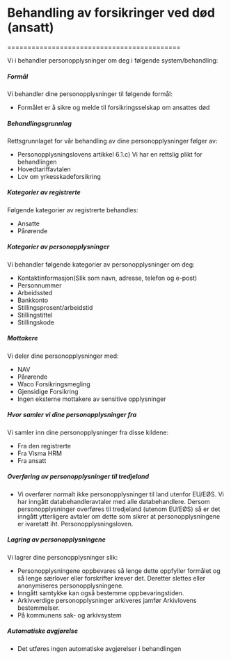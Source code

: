 # Behandling av forsikringer ved død (ansatt)

===========================================

  

Vi i behandler personopplysninger om deg i følgende system/behandling:

  

##### Formål

Vi behandler dine personopplysninger til følgende formål:

*   Formålet er å sikre og melde til forsikringsselskap om ansattes død

##### Behandlingsgrunnlag

Rettsgrunnlaget for vår behandling av dine personopplysninger følger av:

*   Personopplysningslovens artikkel 6.1.c) Vi har en rettslig plikt for behandlingen
*   Hovedtariffavtalen
*   Lov om yrkesskadeforsikring

##### Kategorier av registrerte

Følgende kategorier av registrerte behandles:

*   Ansatte
*   Pårørende

##### Kategorier av personopplysninger

Vi behandler følgende kategorier av personopplysninger om deg:

*   Kontaktinformasjon(Slik som navn, adresse, telefon og e-post)
*   Personnummer
*   Arbeidssted
*   Bankkonto
*   Stillingsprosent/arbeidstid
*   Stillingstittel
*   Stillingskode

##### Mottakere

Vi deler dine personopplysninger med:

*   NAV
*   Pårørende
*   Waco Forsikringsmegling
*   Gjensidige Forsikring
*   Ingen eksterne mottakere av sensitive opplysninger

##### Hvor samler vi dine personopplysninger fra

Vi samler inn dine personopplysninger fra disse kildene:

*   Fra den registrerte
*   Fra Visma HRM
*   Fra ansatt

##### Overføring av personopplysninger til tredjeland

*   Vi overfører normalt ikke personopplysninger til land utenfor EU/EØS. Vi har inngått databehandleravtaler med alle databehandlere. Dersom personopplysninger overføres til tredjeland (utenom EU/EØS) så er det inngått ytterligere avtaler om dette som sikrer at personopplysningene er ivaretatt iht. Personopplysningsloven.

##### Lagring av personopplysningene

Vi lagrer dine personopplysninger slik:

*   Personopplysningene oppbevares så lenge dette oppfyller formålet og så lenge særlover eller forskrifter krever det. Deretter slettes eller anonymiseres personopplysningene.
*   Inngått samtykke kan også bestemme oppbevaringstiden.
*   Arkivverdige personopplysninger arkiveres jamfør Arkivlovens bestemmelser.
*   På kommunens sak- og arkivsystem

##### Automatiske avgjørelse

*   Det utføres ingen automatiske avgjørelser i behandlingen